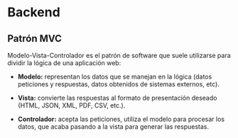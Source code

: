 # Backend

## Patrón MVC

Modelo-Vista-Controlador es el patrón de software que suele utilizarse para dividir la lógica de una aplicación web:

- **Modelo:** representan los datos que se manejan en la lógica (datos peticiones y respuestas, datos obtenidos de sistemas externos, etc)<a name="modelo"></a>.

- **Vista:** convierte las respuestas al formato de presentación deseado (HTML, JSON, XML, PDF, CSV, etc.)<a name="vista"></a>.

- **Controlador:** acepta las peticiones, utiliza el modelo para procesar los datos, que acaba pasando a la vista para generar las respuestas<a name="controlador"></a>.

<object type="image/svg+xml" data="./files/img/mvc.excalidraw.svg" width="100%"></object>